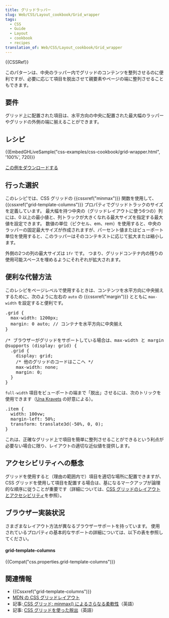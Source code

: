 ```yaml
---
title: グリッドラッパー
slug: Web/CSS/Layout_cookbook/Grid_wrapper
tags:
  - CSS
  - Guide
  - Layout
  - cookbook
  - recipes
translation_of: Web/CSS/Layout_cookbook/Grid_wrapper
---
```

<div>{{CSSRef}}</div>

<p class="summary"><span class="seoSummary">このパターンは、中央のラッパー内でグリッドのコンテンツを整列させるのに便利ですが、必要に応じて項目を脱出させて親要素やページの端に整列させることもできます。</span></p>

<h2 id="Requirements" name="Requirements">要件</h2>

<p>グリッド上に配置された項目は、水平方向の中央に配置された最大幅のラッパーやグリッドの外側の端に揃えることができます。</p>

<h2 id="Recipe" name="Recipe">レシピ</h2>

<p>{{EmbedGHLiveSample("css-examples/css-cookbook/grid-wrapper.html", '100%', 720)}}</p>

<div class="note">
<p><a href="https://github.com/mdn/css-examples/blob/master/css-cookbook/grid-wrapper--download.html">この例をダウンロードする</a></p>
</div>

<h2 id="Choices_made" name="Choices_made">行った選択</h2>

<p dir="ltr" id="docs-internal-guid-30ae4ecd-7fff-36c2-da7d-0fbb6ec4feae">このレシピでは、CSS グリッドの {{cssxref("minmax")}} 関数を使用して、{{cssxref("grid-template-columns")}} プロパティでグリッドトラックのサイズを定義しています。 最大幅を持つ中央の（グリッドレイアウトに使う6つの）列には、0 以上の最小値と、列トラックが大きくなれる最大サイズを指定する最大値を設定できます。 数値の単位（ピクセル、em、rem）を使用すると、中央のラッパーの固定最大サイズが作成されますが、パーセント値またはビューポート単位を使用すると、このラッパーはそのコンテキストに応じて拡大または縮小します。</p>

<p dir="ltr">外側の2つの列の最大サイズは <code>1fr</code> です。 つまり、グリッドコンテナ内の残りの使用可能スペースを埋めるようにそれぞれが拡大されます。</p>

<h2 id="Useful_fallbacks_or_alternative_methods" name="Useful_fallbacks_or_alternative_methods">便利な代替方法</h2>

<p>このレシピをページレベルで使用するときは、コンテンツを水平方向に中央揃えするために、次のように左右の <code>auto</code> の {{cssxref("margin")}} とともに <code>max-width</code> を設定すると便利です。</p>

<pre class="brush: css">.grid {
  max-width: 1200px;
  margin: 0 auto; // コンテナを水平方向に中央揃え
}

/* ブラウザーがグリッドをサポートしている場合は、max-width と margin を取り除く */
@supports (display: grid) {
  .grid {
    display: grid;
    /* 他のグリッドのコードはここへ */
    max-width: none;
    margin: 0;
  }
}</pre>

<p><code>full-width</code> 項目をビューポートの端まで「脱出」させるには、次のトリックを使用できます（<a href="https://una.im/">Una Kravets</a> の好意による）。</p>

<pre class="brush: css">.item {
  width: 100vw;
  margin-left: 50%;
  transform: translate3d(-50%, 0, 0);
}</pre>

<p>これは、正確なグリッド上で項目を簡単に整列させることができるという利点が必要ない場合に限り、レイアウトの適切な近似値を提供します。</p>

<h2 id="Accessibility_concerns" name="Accessibility_concerns">アクセシビリティへの懸念</h2>

<p>グリッドを使用すると（理由の範囲内で）項目を適切な場所に配置できますが、CSS グリッドを使用して項目を配置する場合は、基になるマークアップが論理的な順序に従うことが重要です（詳細については、<a href="/ja/docs/Web/CSS/CSS_Grid_Layout/CSS_Grid_Layout_and_Accessibility">CSS グリッドのレイアウトとアクセシビリティ</a>を参照）。</p>

<h2 id="Browser_compatibility" name="Browser_compatibility">ブラウザー実装状況</h2>

<p>さまざまなレイアウト方法が異なるブラウザーサポートを持っています。 使用されているプロパティの基本的なサポートの詳細については、以下の表を参照してください。</p>

<h4 id="grid-template-columns" name="grid-template-columns">grid-template-columns</h4>

<p>{{Compat("css.properties.grid-template-columns")}}</p>

<h2 id="See_also" name="See_also">関連情報</h2>

<ul>
 <li>{{Cssxref("grid-template-columns")}}</li>
 <li><a href="/ja/docs/Web/CSS/CSS_Grid_Layout" id="docs-internal-guid-ae8eafc9-7fff-65b9-8d8c-bb5f1e3c874c">MDN の CSS グリッドレイアウト</a></li>
 <li>記事:<a href="https://css-irl.info/more-flexibility-with-minmax/"> CSS グリッド: minmax() によるさらなる柔軟性</a>（英語）</li>
 <li>記事: <a href="https://rachelandrew.co.uk/archives/2017/06/01/breaking-out-with-css-grid-explained/">CSS グリッドを使った脱出</a>（英語）</li>
</ul>

<p> </p>
